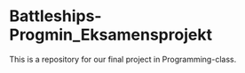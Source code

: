 # Battleships-Progmin_Eksamensprojekt
This is a repository for our final project in Programming-class.
